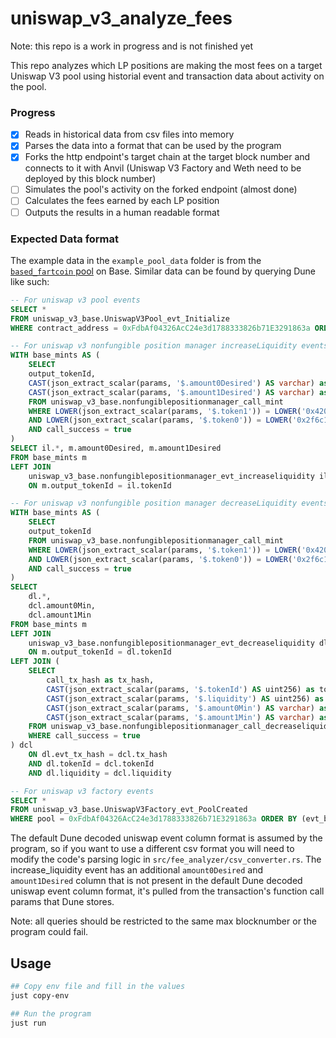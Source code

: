 # uniswap_v3_analyze_fees

Note: this repo is a work in progress and is not finished yet

This repo analyzes which LP positions are making the most fees on a target Uniswap V3 pool using historial event and transaction data about activity on the pool.

### Progress
- [x] Reads in historical data from csv files into memory
- [x] Parses the data into a format that can be used by the program
- [x] Forks the http endpoint's target chain at the target block number and connects to it with Anvil (Uniswap V3 Factory and Weth need to be deployed by this block number)
- [ ] Simulates the pool's activity on the forked endpoint (almost done)
- [ ] Calculates the fees earned by each LP position
- [ ] Outputs the results in a human readable format

### Expected Data format
The example data in the `example_pool_data` folder is from the [`based_fartcoin` pool](https://basescan.org/token/0x2f6c17fa9f9bc3600346ab4e48c0701e1d5962ae?a=0xfdbaf04326acc24e3d1788333826b71e3291863a) on Base. Similar data can be found by querying Dune like such:

```sql
-- For uniswap v3 pool events
SELECT *
FROM uniswap_v3_base.UniswapV3Pool_evt_Initialize
WHERE contract_address = 0xFdbAf04326AcC24e3d1788333826b71E3291863a ORDER BY (evt_block_number, evt_index);

-- For uniswap v3 nonfungible position manager increaseLiquidity events (includes amount0Desired and amount1Desired as additional columns)
WITH base_mints AS (
    SELECT 
    output_tokenId,
    CAST(json_extract_scalar(params, '$.amount0Desired') AS varchar) as amount0Desired,
    CAST(json_extract_scalar(params, '$.amount1Desired') AS varchar) as amount1Desired
    FROM uniswap_v3_base.nonfungiblepositionmanager_call_mint 
    WHERE LOWER(json_extract_scalar(params, '$.token1')) = LOWER('0x4200000000000000000000000000000000000006') 
    AND LOWER(json_extract_scalar(params, '$.token0')) = LOWER('0x2f6c17fa9f9bC3600346ab4e48C0701e1d5962AE')
    AND call_success = true
)
SELECT il.*, m.amount0Desired, m.amount1Desired
FROM base_mints m
LEFT JOIN 
    uniswap_v3_base.nonfungiblepositionmanager_evt_increaseliquidity il 
    ON m.output_tokenId = il.tokenId

-- For uniswap v3 nonfungible position manager decreaseLiquidity events (includes amount0Min and amount1Min as additional columns)
WITH base_mints AS (
    SELECT 
    output_tokenId
    FROM uniswap_v3_base.nonfungiblepositionmanager_call_mint 
    WHERE LOWER(json_extract_scalar(params, '$.token1')) = LOWER('0x4200000000000000000000000000000000000006') 
    AND LOWER(json_extract_scalar(params, '$.token0')) = LOWER('0x2f6c17fa9f9bC3600346ab4e48C0701e1d5962AE')
    AND call_success = true
)
SELECT 
    dl.*,
    dcl.amount0Min,
    dcl.amount1Min
FROM base_mints m
LEFT JOIN 
    uniswap_v3_base.nonfungiblepositionmanager_evt_decreaseliquidity dl
    ON m.output_tokenId = dl.tokenId
LEFT JOIN (
    SELECT 
        call_tx_hash as tx_hash,
        CAST(json_extract_scalar(params, '$.tokenId') AS uint256) as tokenId,
        CAST(json_extract_scalar(params, '$.liquidity') AS uint256) as liquidity,
        CAST(json_extract_scalar(params, '$.amount0Min') AS varchar) as amount0Min,
        CAST(json_extract_scalar(params, '$.amount1Min') AS varchar) as amount1Min
    FROM uniswap_v3_base.nonfungiblepositionmanager_call_decreaseliquidity
    WHERE call_success = true
) dcl 
    ON dl.evt_tx_hash = dcl.tx_hash 
    AND dl.tokenId = dcl.tokenId 
    AND dl.liquidity = dcl.liquidity

-- For uniswap v3 factory events
SELECT *
FROM uniswap_v3_base.UniswapV3Factory_evt_PoolCreated
WHERE pool = 0xFdbAf04326AcC24e3d1788333826b71E3291863a ORDER BY (evt_block_number, evt_index);
```
The default Dune decoded uniswap event column format is assumed by the program, so if you want to use a different csv format you will need to modify the code's parsing logic in `src/fee_analyzer/csv_converter.rs`. The increase_liquidity event has an additional `amount0Desired` and `amount1Desired` column that is not present in the default Dune decoded uniswap event column format, it's pulled from the transaction's function call params that Dune stores. 

Note: all queries should be restricted to the same max blocknumber or the program could fail. 

## Usage

```bash
## Copy env file and fill in the values
just copy-env 

## Run the program
just run
```